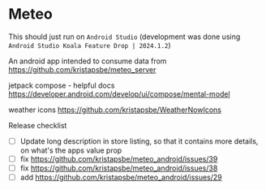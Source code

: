 # Meteo

This should just run on `Android Studio` (development was done using `Android Studio Koala Feature Drop | 2024.1.2`)

An android app intended to consume data from https://github.com/kristapsbe/meteo_server

jetpack compose - helpful docs
https://developer.android.com/develop/ui/compose/mental-model

weather icons https://github.com/kristapsbe/WeatherNowIcons

Release checklist
- [ ] Update long description in store listing, so that it contains more details, on what's the apps value prop
- [ ] fix https://github.com/kristapsbe/meteo_android/issues/39
- [ ] fix https://github.com/kristapsbe/meteo_android/issues/38
- [ ] add https://github.com/kristapsbe/meteo_android/issues/29
